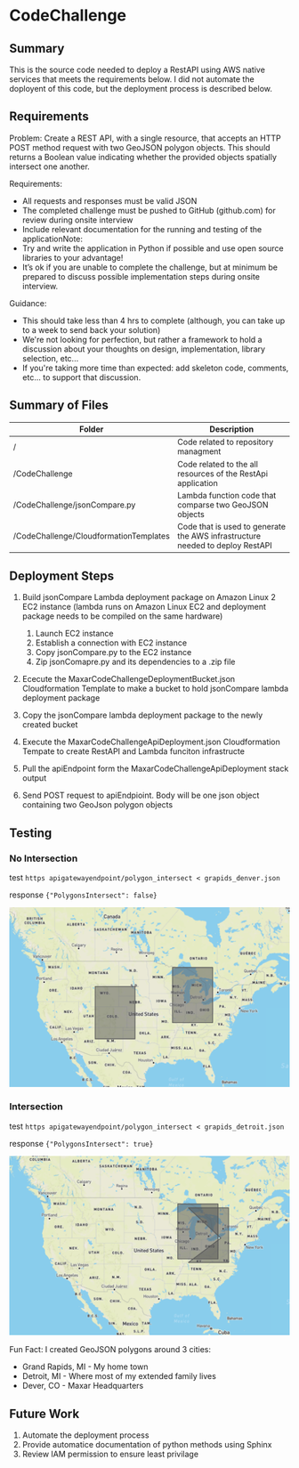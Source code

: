 # CodeChallenge

## Summary

This is the source code needed to deploy a RestAPI using AWS native services that meets the requirements below. I did not automate the doployent of this code, but the deployment process is described below.

## Requirements

Problem:
Create a REST API, with a single resource, that accepts an HTTP POST method request with two GeoJSON polygon objects. 
This should returns a Boolean value indicating whether the provided objects spatially intersect one another.
 
Requirements:
- All requests and responses must be valid JSON
- The completed challenge must be pushed to GitHub (github.com) for review during onsite interview
- Include relevant documentation for the running and testing of the applicationNote:
- Try and write the application in Python if possible and use open source libraries to your advantage!
- It’s ok if you are unable to complete the challenge, but at minimum be prepared to discuss possible implementation steps during onsite interview.
 
Guidance:
- This should take less than 4 hrs to complete (although, you can take up to a week to send back your solution)
- We're not looking for perfection, but rather a framework to hold a discussion about your thoughts on design, implementation, library selection, etc...
- If you're taking more time than expected: add skeleton code, comments, etc... to support that discussion.

## Summary of Files

|Folder|Description|
|---|---|
|/|Code related to repository managment|
|/CodeChallenge|Code related to the all resources of the RestApi application|
|/CodeChallenge/jsonCompare.py|Lambda function code that comparse two GeoJSON objects|
|/CodeChallenge/CloudformationTemplates|Code that is used to generate the AWS infrastructure needed to deploy RestAPI|

## Deployment Steps
1. Build jsonCompare Lambda deployment package on Amazon Linux 2 EC2 instance (lambda runs on Amazon Linux EC2 and deployment package needs to be compiled on the same hardware)
 
   1. Launch EC2 instance
   2. Establish a connection with EC2 instance
   3. Copy jsonCompare.py to the EC2 instance
   4. Zip jsonComapre.py and its dependencies to a .zip file

2. Ececute the MaxarCodeChallengeDeploymentBucket.json Cloudformation Template to make a bucket to hold jsonCompare lambda deployment package
4. Copy the jsonCompare lambda deployment package to the newly created bucket
5. Execute the MaxarCodeChallengeApiDeployment.json Cloudformation Tempate to create RestAPI and Lambda funciton infrastructe
6. Pull the apiEndpoint form the MaxarCodeChallengeApiDeployment stack output
7. Send POST request to apiEndpioint. Body will be one json object containing two GeoJson polygon objects

## Testing

### No Intersection

test
`https apigatewayendpoint/polygon_intersect < grapids_denver.json`

response
`{"PolygonsIntersect": false}`

![GeoJson Intersection](testImages/NoIntersection.png)

### Intersection

test
`https apigatewayendpoint/polygon_intersect < grapids_detroit.json`

response
`{"PolygonsIntersect": true}`

![GeoJson No Intersection](testImages/Intersection.png)


Fun Fact: I created GeoJSON polygons around 3 cities:
- Grand Rapids, MI - My home town
- Detroit, MI - Where most of my extended family lives
- Dever, CO - Maxar Headquarters

## Future Work

1. Automate the deployment process
2. Provide automatice documentation of python methods using Sphinx
3. Review IAM permission to ensure least privilage
